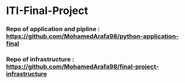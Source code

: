 # ITI-Final-Project
### Repo of application and pipline : https://github.com/MohamedArafa98/python-application-final
### Repo of infrastructure : https://github.com/MohamedArafa98/final-project-infrastructure
